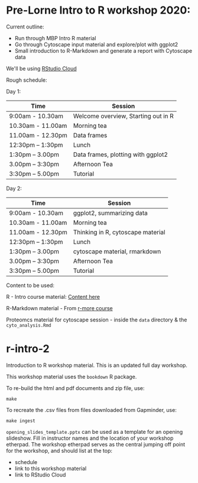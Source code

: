 # Pre-Lorne Intro to R workshop 2020:

Current outline:

* Run through MBP Intro R material
* Go through Cytoscape input material and explore/plot with ggplot2
* Small introduction to R-Markdown and generate a report with Cytoscape data

We'll be using [RStudio Cloud](https://rstudio.cloud/)

Rough schedule:

Day 1:

| Time              | Session                             |
|-------------------|-------------------------------------|
| 9:00am - 10.30am  | Welcome overview, Starting out in R |
| 10.30am - 11.00am | Morning tea                         |
| 11.00am - 12.30pm | Data frames                         |
| 12:30pm – 1:30pm  | Lunch                               |
| 1:30pm – 3.00pm   | Data frames, plotting with ggplot2  |
| 3.00pm – 3:30pm   | Afternoon Tea                       |
| 3:30pm – 5.00pm   | Tutorial                            |


Day 2:

| Time              | Session                           |
|-------------------|-----------------------------------|
| 9:00am - 10.30am  | ggplot2, summarizing data         |
| 10.30am - 11.00am | Morning tea                       |
| 11.00am - 12.30pm | Thinking in R, cytoscape material |
| 12:30pm – 1:30pm  | Lunch                             |
| 1:30pm – 3.00pm   | cytoscape material, rmarkdown     |
| 3.00pm – 3:30pm   | Afternoon Tea                     |
| 3:30pm – 5.00pm   | Tutorial                          |


Content to be used:

R - Intro course material: [Content here](https://monashdatafluency.github.io/r-intro-2/)

R-Markdown material - From [r-more course](https://monashbioinformaticsplatform.github.io/r-more/topics/Rmarkdown.html)

Proteomcs material for cytoscape session - inside the `data` directory & the `cyto_analysis.Rmd` 



# r-intro-2

Introduction to R workshop material. This is an updated full day workshop.

This workshop material uses the `bookdown` R package.

To re-build the html and pdf documents and zip file, use:

```
make
```

To recreate the .csv files from files downloaded from Gapminder, use:

```
make ingest
```

`opening_slides_template.pptx` can be used as a template for an opening slideshow. Fill in instructor names and the location of your workshop etherpad. The workshop etherpad serves as the central jumping off point for the workshop, and should list at the top:

* schedule
* link to this workshop material
* link to RStudio Cloud